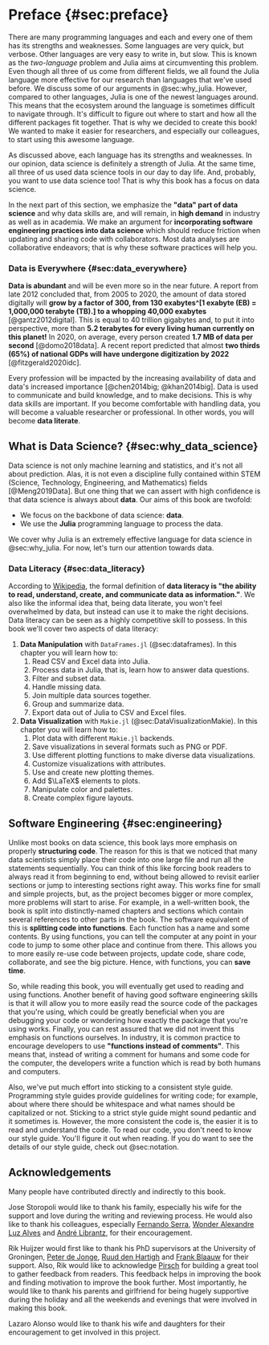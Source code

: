 # Preface {#sec:preface}

There are many programming languages and each and every one of them has its strengths and weaknesses.
Some languages are very quick, but verbose.
Other languages are very easy to write in, but slow. This is known as the *two-language* problem and Julia aims at circumventing this problem.
Even though all three of us come from different fields, we all found the Julia language more effective for our research than languages that we've used before.
We discuss some of our arguments in @sec:why_julia.
However, compared to other languages, Julia is one of the newest languages around.
This means that the ecosystem around the language is sometimes difficult to navigate through.
It's difficult to figure out where to start and how all the different packages fit together.
That is why we decided to create this book!
We wanted to make it easier for researchers, and especially our colleagues, to start using this awesome language.

As discussed above, each language has its strengths and weaknesses.
In our opinion, data science is definitely a strength of Julia.
At the same time, all three of us used data science tools in our day to day life.
And, probably, you want to use data science too!
That is why this book has a focus on data science.

In the next part of this section, we emphasize the **"data" part of data science** and why data skills are, and will remain, in **high demand** in industry as well as in academia.
We make an argument for **incorporating software engineering practices into data science** which should reduce friction when updating and sharing code with collaborators.
Most data analyses are collaborative endeavors; that is why these software practices will help you.

### Data is Everywhere {#sec:data_everywhere}

**Data is abundant** and will be even more so in the near future.
A report from late 2012 concluded that, from 2005 to 2020, the amount of data stored digitally will **grow by a factor of 300, from 130 exabytes^[1 exabyte (EB) = 1,000,000 terabyte (TB).] to a whopping 40,000 exabytes** [@gantz2012digital].
This is equal to 40 trillion gigabytes and, to put it into perspective, more than **5.2 terabytes for every living human currently on this planet!**
In 2020, on average, every person created **1.7 MB of data per second** [@domo2018data].
A recent report predicted that almost **two thirds (65%) of national GDPs will have undergone digitization by 2022** [@fitzgerald2020idc].

Every profession will be impacted by the increasing availability of data and data's increased importance [@chen2014big; @khan2014big].
Data is used to communicate and build knowledge, and to make decisions.
This is why data skills are important.
If you become comfortable with handling data, you will become a valuable researcher or professional.
In other words, you will become **data literate**.

## What is Data Science? {#sec:why_data_science}

Data science is not only machine learning and statistics, and it's not all about prediction.
Alas, it is not even a discipline fully contained within STEM (Science, Technology, Engineering, and Mathematics) fields [@Meng2019Data].
But one thing that we can assert with high confidence is that data science is always about **data**.
Our aims of this book are twofold:

* We focus on the backbone of data science: **data**.
* We use the **Julia** programming language to process the data.

We cover why Julia is an extremely effective language for data science in @sec:why_julia.
For now, let's turn our attention towards data.

### Data Literacy {#sec:data_literacy}

According to [Wikipedia](https://en.wikipedia.org/wiki/Data_literacy), the formal definition of **data literacy is "the ability to read, understand, create, and communicate data as information."**.
We also like the informal idea that, being data literate, you won't feel overwhelmed by data, but instead can use it to make the right decisions.
Data literacy can be seen as a highly competitive skill to possess.
In this book we'll cover two aspects of data literacy:

1. **Data Manipulation** with `DataFrames.jl` (@sec:dataframes).
In this chapter you will learn how to:
    1. Read CSV and Excel data into Julia.
    2. Process data in Julia, that is, learn how to answer data questions.
    3. Filter and subset data.
    4. Handle missing data.
    5. Join multiple data sources together.
    6. Group and summarize data.
    7. Export data out of Julia to CSV and Excel files.
2. **Data Visualization** with `Makie.jl` (@sec:DataVisualizationMakie).
In this chapter you will learn how to:
    1. Plot data with different `Makie.jl` backends.
    2. Save visualizations in several formats such as PNG or PDF.
    3. Use different plotting functions to make diverse data visualizations.
    4. Customize visualizations with attributes.
    5. Use and create new plotting themes.
    6. Add $\LaTeX$ elements to plots.
    7. Manipulate color and palettes.
    8. Create complex figure layouts.

## Software Engineering {#sec:engineering}

Unlike most books on data science, this book lays more emphasis on properly **structuring code**.
The reason for this is that we noticed that many data scientists simply place their code into one large file and run all the statements sequentially.
You can think of this like forcing book readers to always read it from beginning to end, without being allowed to revisit earlier sections or jump to interesting sections right away.
This works fine for small and simple projects, but, as the project becomes bigger or more complex, more problems will start to arise.
For example, in a well-written book, the book is split into distinctly-named chapters and sections which contain several references to other parts in the book.
The software equivalent of this is **splitting code into functions**.
Each function has a name and some contents.
By using functions, you can tell the computer at any point in your code to jump to some other place and continue from there.
This allows you to more easily re-use code between projects, update code, share code, collaborate, and see the big picture.
Hence, with functions, you can **save time**.

So, while reading this book, you will eventually get used to reading and using functions.
Another benefit of having good software engineering skills is that it will allow you to more easily read the source code of the packages that you're using, which could be greatly beneficial when you are debugging your code or wondering how exactly the package that you're using works.
Finally, you can rest assured that we did not invent this emphasis on functions ourselves.
In industry, it is common practice to encourage developers to use **"functions instead of comments"**.
This means that, instead of writing a comment for humans and some code for the computer, the developers write a function which is read by both humans and computers.

Also, we've put much effort into sticking to a consistent style guide.
Programming style guides provide guidelines for writing code; for example, about where there should be whitespace and what names should be capitalized or not.
Sticking to a strict style guide might sound pedantic and it sometimes is.
However, the more consistent the code is, the easier it is to read and understand the code.
To read our code, you don't need to know our style guide.
You'll figure it out when reading.
If you do want to see the details of our style guide, check out @sec:notation.

## Acknowledgements

Many people have contributed directly and indirectly to this book.

Jose Storopoli would like to thank his family, especially his wife for the support and love during the writing and reviewing process.
He would also like to thank his colleagues, especially [Fernando Serra](https://orcid.org/0000-0002-8178-7313), [Wonder Alexandre Luz Alves](https://orcid.org/0000-0003-0430-950X) and [André Librantz](https://orcid.org/0000-0001-8599-9009), for their encouragement.

Rik Huijzer would first like to thank his PhD supervisors at the University of Groningen, [Peter de Jonge](https://www.rug.nl/staff/peter.de.jonge/), [Ruud den Hartigh](https://www.rug.nl/staff/j.r.den.hartigh/) and [Frank Blaauw](https://frankblaauw.nl/) for their support.
Also, Rik would like to acknowledge [Pirsch](https://pirsch.io/) for building a great tool to gather feedback from readers.
This feedback helps in improving the book and finding motivation to improve the book further.
Most importantly, he would like to thank his parents and girlfriend for being hugely supportive during the holiday and all the weekends and evenings that were involved in making this book.

Lazaro Alonso would like to thank his wife and daughters for their encouragement to get involved in this project.
